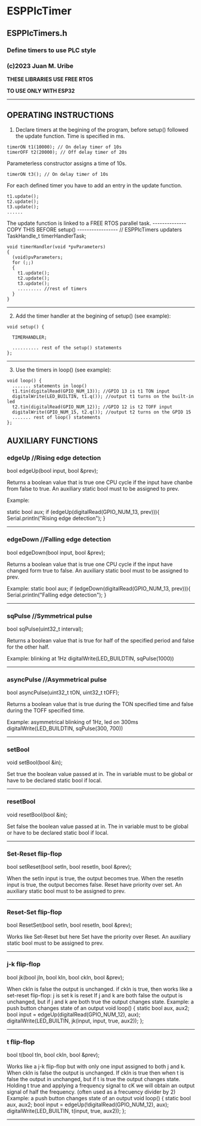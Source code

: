 # ESPPlcTimer
## ESPPlcTimers.h
### Define timers to use PLC style
### (c)2023 Juan M. Uribe

**THESE LIBRARIES USE FREE RTOS**

**TO USE ONLY WITH ESP32**

---
## OPERATING INSTRUCTIONS


  1. Declare timers at the begining of the program,
  before setup() followed the update function.
  Time is specified in ms.

    timerON t1(10000); // On delay timer of 10s
    timerOFF t2(20000); // Off delay timer of 20s

  Parameterless constructor assigns a time of 10s.

    timerON t3(); // On delay timer of 10s


  For each defined timer you have to add an entry in the update function.

    t1.update();
    t2.update();
    t3.update();
    ......

  The update function is linked to a FREE RTOS parallel task.
  -------------- COPY THIS BEFORE setup() -----------------
    // ESPPlcTimers updaters
    TaskHandle_t timerHandlerTask;

    void timerHandler(void *pvParameters)
    {
      (void)pvParameters;
      for (;;)
      {
        t1.update();
        t2.update();
        t3.update();
        ......... //rest of timers
      }
    }
  ---

  2. Add the timer handler at the begining of setup() (see example):

    void setup() {

      TIMERHANDLER;

      .......... rest of the setup() statements
    };    
---

  3. Use the timers in loop() (see example):

    void loop() {
      ....... statements in loop()
      t1.tin(digitalRead(GPIO_NUM_13)); //GPIO 13 is t1 TON input
      digitalWrite(LED_BUILTIN, t1.q()); //output t1 turns on the built-in led
      t2.tin(digitalRead(GPIO_NUM_12)); //GPIO 12 is t2 TOFF input
      digitalWrite(GPIO_NUM_15, t2.q()); //output t2 turns on the GPIO 15
      ....... rest of loop() statements
    };



## AUXILIARY FUNCTIONS

### edgeUp //Rising edge detection

  bool edgeUp(bool input, bool &prev);

Returns a boolean value that is true one CPU cycle if the input have chanbe from false to true.
An auxiliary static bool must to be assigned to prev.

Example:

  static bool aux;
    if (edgeUp(digitalRead(GPIO_NUM_13, prev))){
      Serial.println("Rising edge detection");
  }

---

### edgeDown //Falling edge detection

  bool edgeDown(bool input, bool &prev);

Returns a boolean value that is true one CPU cycle if the input have changed form true to false.
An auxiliary static bool must to be assigned to prev.

Example:
  static bool aux;
  if (edgeDown(digitalRead(GPIO_NUM_13, prev))){
    Serial.println("Falling edge detection");
  }

---

### sqPulse //Symmetrical pulse 

  bool sqPulse(uint32_t interval);

Returns a boolean value that is true for half of the specified period
and false for the other half.

Example: blinking at 1Hz
  digitalWrite(LED_BUILDTIN, sqPulse(1000))

---

### asyncPulse //Asymmetrical pulse 

  bool asyncPulse(uint32_t tON, uint32_t tOFF);

Returns a boolean value that is true during the TON specified time
and false during the TOFF specified time.

Example: asymmetrical blinking of 1Hz, led on 300ms
  digitalWrite(LED_BUILDTIN, sqPulse(300, 700))

---

### setBool 
  void setBool(bool &in);

Set true the boolean value passed at in.
The in variable must to be global or have to be declared
static bool if local.

---

### resetBool 
  void resetBool(bool &in);

Set false the boolean value passed at in.
The in variable must to be global or have to be declared
static bool if local.

---

### Set-Reset flip-flop 
  bool setReset(bool setIn, bool resetIn, bool &prev);

When the setIn input is true, the output becomes true.
When the resetIn input is true, the output becomes false.
Reset have priority over set.
An auxiliary static bool must to be assigned to prev.

---

### Reset-Set flip-flop 
  bool ResetSet(bool setIn, bool resetIn, bool &prev);

Works like Set-Reset but here Set have the priority
over Reset.
An auxiliary static bool must to be assigned to prev.

---

### j-k flip-flop 
  bool jk(bool jIn, bool kIn, bool ckIn, bool &prev);

When ckIn is false the output is unchanged.
if ckIn is true, then works like a set-reset flip-flop:
j is set
k is reset
If j and k are both false the output is unchanged,
but if j and k are both true the output changes state.
Example: a push button changes state of an output
  void loop() {
    static bool aux, aux2;
    bool input = edgeUp(digitalRead(GPIO_NUM_12), aux);
    digitalWrite(LED_BUILTIN, jk(input, input, true, aux2));
  };

---

### t flip-flop 
  bool t(bool tIn, bool ckIn, bool &prev);

Works like a j-k flip-flop but with only one input
assigned to both j and k.
When ckIn is false the output is unchanged.
If ckIn is true then when t is false the output in unchanged,
but if t is true the output changes state.
Holding t true and applying a frequency signal to cK
we will obtain an output signal of half the frequency.
(often used as a frecuency divider by 2)
Example: a push button changes state of an output
  void loop() {
    static bool aux, aux2;
    bool input = edgeUp(!digitalRead(GPIO_NUM_12), aux);
    digitalWrite(LED_BUILTIN, t(input, true, aux2));
  };

---
